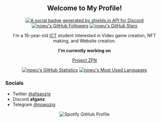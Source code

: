 <p align="center">
	<h2 align="center">Welcome to My Profile!</h2>
	<p align="center"><a href="https://discord.gg/projectzfn"><img src="https://img.shields.io/discord/1025109551797772348?style=for-the-badge" title="https://discord.gg/projectzfn" alt="A social badge generated by shields.io API for Discord"></a> <a href="https://github.com/nowu?tab=followers"><img src="https://img.shields.io/github/followers/nowu?style=for-the-badge" alt="nowu's GitHub Followers" title="nowu's GitHub Followers"></a> <a href="#"><img src="https://img.shields.io/github/stars/nowu?style=for-the-badge" alt="nowu's GitHub Stars" title="nowu's GitHub Stars"></a>
	</p>
</p>
<p align="center">I'm a 16-year-old <a href="https://en.wikipedia.org/wiki/Information_and_communications_technology">ICT</a> student interested in Video game creation, NFT making, and Website creation.
</p>

<p align="center"><strong>I'm currently working on</strong></p>
<p align="center"><a href="https://projectzfn.xyz/">Project ZFN</a></p>

<p align="center">
	<a href="https://github.com/nowu"><img src="https://github-readme-stats.vercel.app/api?username=nowu&theme=tokyonight&hide=prs,issues&count_private=true" title="nowu's GitHub Statistics" alt="nowu's GitHub Statistics"></a> <a href="https://github.com/nowu"><img src="https://github-readme-stats.vercel.app/api/top-langs/?username=nowu&&theme=tokyonight&layout=compact" title="nowu's Most Used Languages" alt="nowu's Most Used Languages"></a>
</p>

<p>
	<h3>Socials</h3>
	<ul>
		<li>Twitter <a href="https://twitter.com/afganzig">@afganzig</a></li>
		<li>Discord <strong>afganz</strong></li>
		<li>Telegram <a href="https://tme/Nowuzig">@nowuzig</a></li>
	</ul>
</p>

<!-- Spotify GitHub Profile Widget -->
<p align="center">
	<img src="https://spotify-github-profile.vercel.app/api/view?uid=3gyoe27k7yvz28dvlk1wtsr47&cover_image=true&theme=novatorem&show_offline=false&background_color=121212&interchange=false&bar_color=7e387e" alt="Spotify GitHub Profile" title="Spotify GitHub Profile">
</p>
